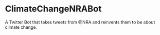 # ClimateChangeNRABot
A Twitter Bot that takes tweets from @NRA and reinvents them to be about climate change.
